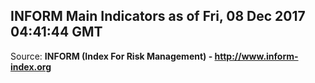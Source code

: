 ## INFORM Main Indicators as of Fri, 08 Dec 2017 04:41:44 GMT

Source: **INFORM (Index For Risk Management) - http://www.inform-index.org**